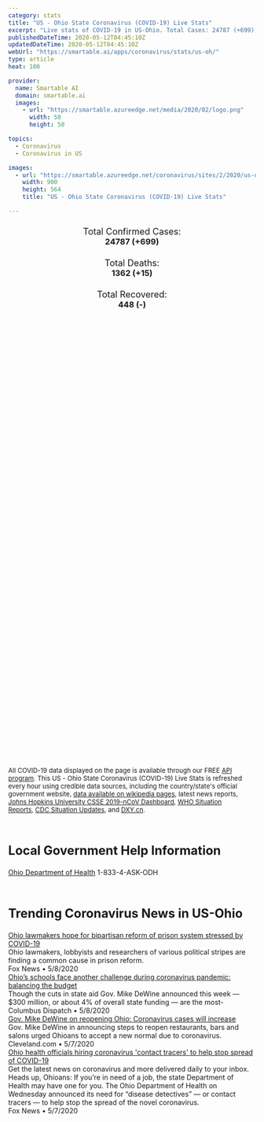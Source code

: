 ```yaml
---
category: stats
title: "US - Ohio State Coronavirus (COVID-19) Live Stats"
excerpt: "Live stats of COVID-19 in US-Ohio. Total Cases: 24787 (+699), Deaths: 1362 (+15), Recoveries: 448(-)."
publishedDateTime: 2020-05-12T04:45:10Z
updatedDateTime: 2020-05-12T04:45:10Z
webUrl: "https://smartable.ai/apps/coronavirus/stats/us-oh/"
type: article
heat: 100

provider:
  name: Smartable AI
  domain: smartable.ai
  images:
    - url: "https://smartable.azureedge.net/media/2020/02/logo.png"
      width: 50
      height: 50

topics:
  - Coronavirus
  - Coronavirus in US

images:
  - url: "https://smartable.azureedge.net/coronavirus/sites/2/2020/us-oh.jpg"
    width: 900
    height: 564
    title: "US - Ohio State Coronavirus (COVID-19) Live Stats"

---
```

<div class="total-stats" style="text-align: center;">
    <h3>
	    <div style="font-size: 18px; font-weight: 400;">Total Confirmed Cases:</div>
	    24787 (<span class='red'>+699</span>)
    </h3>
    <h3>
	    <div style="font-size: 18px; font-weight: 400;">Total Deaths:</div>
	    1362 (<span class='red'>+15</span>)
    </h3>
    <h3>
	    <div style="font-size: 18px; font-weight: 400;">Total Recovered:</div>
	    448 (-)
    </h3>
</div>

<script type="text/javascript" src="https://www.gstatic.com/charts/loader.js"></script>

<div id="time_series_chart" style="width: 100%; height: 400px;"></div>
<script type="text/javascript">
  google.charts.load('current', {'packages':['corechart']});
  google.charts.setOnLoadCallback(drawChart);
  function drawChart() {
    var data = google.visualization.arrayToDataTable([
      ['Date', 'Total Cases', 'Total Deaths', 'Total Recovered'],
      ['1/22/2020', 0, 0, 0],['1/23/2020', 0, 0, 0],['1/24/2020', 0, 0, 0],['1/25/2020', 0, 0, 0],['1/26/2020', 0, 0, 0],['1/27/2020', 0, 0, 0],['1/28/2020', 0, 0, 0],['1/29/2020', 0, 0, 0],['1/30/2020', 0, 0, 0],['1/31/2020', 0, 0, 0],['2/1/2020', 0, 0, 0],['2/2/2020', 0, 0, 0],['2/3/2020', 0, 0, 0],['2/4/2020', 0, 0, 0],['2/5/2020', 0, 0, 0],['2/6/2020', 0, 0, 0],['2/7/2020', 0, 0, 0],['2/8/2020', 0, 0, 0],['2/9/2020', 0, 0, 0],['2/10/2020', 0, 0, 0],['2/11/2020', 0, 0, 0],['2/12/2020', 0, 0, 0],['2/13/2020', 0, 0, 0],['2/14/2020', 0, 0, 0],['2/15/2020', 0, 0, 0],['2/16/2020', 0, 0, 0],['2/17/2020', 0, 0, 0],['2/18/2020', 0, 0, 0],['2/19/2020', 0, 0, 0],['2/20/2020', 0, 0, 0],['2/21/2020', 0, 0, 0],['2/22/2020', 0, 0, 0],['2/23/2020', 0, 0, 0],['2/24/2020', 0, 0, 0],['2/25/2020', 0, 0, 0],['2/26/2020', 0, 0, 0],['2/27/2020', 0, 0, 0],['2/28/2020', 0, 0, 0],['2/29/2020', 0, 0, 0],['3/1/2020', 0, 0, 0],['3/2/2020', 0, 0, 0],['3/3/2020', 0, 0, 0],['3/4/2020', 0, 0, 0],['3/5/2020', 0, 0, 0],['3/6/2020', 0, 0, 0],['3/7/2020', 0, 0, 0],['3/8/2020', 0, 0, 0],['3/9/2020', 0, 0, 0],['3/10/2020', 3, 0, 0],['3/11/2020', 4, 0, 0],['3/12/2020', 5, 0, 0],['3/13/2020', 18, 0, 0],['3/14/2020', 38, 0, 0],['3/15/2020', 37, 0, 0],['3/16/2020', 50, 0, 0],['3/17/2020', 67, 0, 0],['3/18/2020', 89, 0, 0],['3/19/2020', 120, 1, 0],['3/20/2020', 174, 3, 0],['3/21/2020', 248, 3, 0],['3/22/2020', 356, 3, 0],['3/23/2020', 443, 6, 0],['3/24/2020', 567, 8, 0],['3/25/2020', 704, 11, 0],['3/26/2020', 870, 15, 0],['3/27/2020', 1139, 19, 0],['3/28/2020', 1406, 25, 0],['3/29/2020', 1653, 29, 0],['3/30/2020', 1933, 40, 0],['3/31/2020', 2199, 55, 0],['4/1/2020', 2547, 65, 0],['4/2/2020', 2902, 81, 0],['4/3/2020', 3312, 91, 0],['4/4/2020', 3739, 102, 0],['4/5/2020', 4043, 119, 0],['4/6/2020', 4453, 142, 0],['4/7/2020', 4782, 167, 0],['4/8/2020', 5148, 193, 0],['4/9/2020', 5512, 213, 0],['4/10/2020', 5878, 231, 12],['4/11/2020', 6250, 247, 12],['4/12/2020', 6604, 253, 12],['4/13/2020', 6975, 274, 12],['4/14/2020', 7285, 324, 305],['4/15/2020', 7794, 362, 367],['4/16/2020', 8414, 391, 367],['4/17/2020', 9107, 418, 448],['4/18/2020', 10218, 451, 448],['4/19/2020', 11595, 471, 448],['4/20/2020', 12919, 509, 448],['4/21/2020', 13725, 557, 448],['4/22/2020', 14117, 610, 448],['4/23/2020', 14694, 656, 448],['4/24/2020', 15173, 693, 448],['4/25/2020', 15590, 712, 448],['4/26/2020', 15974, 732, 448],['4/27/2020', 16349, 759, 448],['4/28/2020', 16781, 804, 448],['4/29/2020', 17309, 940, 448],['4/30/2020', 18032, 981, 448],['5/1/2020', 18670, 996, 448],['5/2/2020', 19345, 1026, 448],['5/3/2020', 19920, 1042, 448],['5/4/2020', 20477, 1060, 448],['5/5/2020', 20972, 1136, 448],['5/6/2020', 21579, 1227, 448],['5/7/2020', 22134, 1276, 448],['5/8/2020', 23020, 1311, 448],['5/9/2020', 23701, 1338, 448],['5/10/2020', 24088, 1347, 448],['5/11/2020', 24787, 1362, 448],
    ]);
    var options = {
      curveType: 'none',
      chartArea: {'width': '80%', 'height': '80%'},
      legend: { position: 'top' },
      lineWidth: 5,
      colors: ['#f60109', '#444444', '#81B71F']
    };
    var chart = new google.visualization.LineChart(document.getElementById('time_series_chart'));
    chart.draw(data, options);
  }
</script>

<div id="geo_chart" style="width: 100%; height: 500px;"></div>
<script type="text/javascript">
  google.charts.load('current', {
    'packages':['geochart'],
    'mapsApiKey': 'AIzaSyDk1HhVhLaveyKrUhhHZ5YwzIpEcbdal6U'
  });
  google.charts.setOnLoadCallback(drawRegionsMap);
  function drawRegionsMap() {
    var data = google.visualization.arrayToDataTable([
      ['LATITUDE', 'LONGITUDE', 'DESCRIPTION', 'Total Cases', 'Total Deaths'],
      [40.8307, -84.0846, "Allen", 146, 29],[40.6584, -82.3144, "Ashland", 15, 0],[41.5364, -80.8597, "Ashtabula", 193, 19],[39.4016, -81.9549, "Athens", 6, 1],[40.5558, -84.0796, "Auglaize", 43, 3],[40.0105, -80.8814, "Belmont", 258, 7],[39.0293, -83.9267, "Brown", 17, 1],[39.4791, -84.462, "Butler", 479, 13],[40.555, -81.1992, "Carroll", 24, 1],[40.127, -83.9644, "Champaign", 19, 1],[39.9295, -83.6139, "Clark", 98, 3],[39.2123, -84.3001, "Clermont", 125, 3],[39.5523, -83.7856, "Clinton", 35, 0],[40.8871, -80.6749, "Columbiana", 336, 37],[40.2618, -81.848, "Coshocton", 19, 0],[40.7924, -82.8568, "Crawford", 77, 1],[41.4339, -81.6758, "Cuyahoga", 2861, 147],[40.1157, -84.4966, "Darke", 89, 14],[41.2944, -84.7648, "Defiance", 26, 1],[40.2219, -82.8802, "Delaware", 222, 4],[41.2883, -82.5995, "Erie", 83, 3],[39.6049, -82.8235, "Fairfield", 178, 3],[39.6079, -83.3953, "Fayette", 27, 0],[40.0251, -82.8637, "Franklin", 3881, 124],[41.7113, -83.9057, "Fulton", 31, 0],[38.9776, -82.3374, "Gallia", 6, 1],[41.4318, -81.3351, "Geauga", 191, 19],[39.731, -84.0624, "Greene", 63, 5],[39.1063, -84.3703, "Hamilton", 1823, 101],[40.8995, -83.7271, "Hancock", 39, 1],[39.2123, -83.6113, "Highland", 12, 1],[40.5628, -81.8011, "Holmes", 8, 1],[41.0796, -82.4066, "Huron", 38, 1],[40.2701, -80.6318, "Jefferson", 56, 2],[40.4784, -82.5485, "Knox", 20, 1],[41.6581, -81.4323, "Lake", 199, 8],[38.4375, -82.3818, "Lawrence", 25, 0],[39.95, -82.5985, "Licking", 164, 7],[40.516, -83.8875, "Logan", 23, 0],[41.2665, -82.304, "Lorain", 554, 45],[41.4906, -83.8747, "Lucas", 1806, 165],[39.733, -83.4765, "Madison", 84, 3],[40.9042, -80.9524, "Mahoning", 1144, 123],[40.4598, -83.0848, "Marion", 2404, 14],[41.0349, -82.0123, "Medina", 195, 17],[40.6915, -84.6502, "Mercer", 84, 1],[40.1504, -84.2438, "Miami", 313, 28],[39.8393, -84.4176, "Montgomery", 422, 12],[40.1376, -82.0119, "Muskingum", 27, 0],[41.5094, -82.9383, "Ottawa", 47, 2],[39.5705, -82.9471, "Pickaway", 1933, 23],[39.1256, -82.9836, "Pike", 5, 0],[41.3118, -81.345, "Portage", 280, 46],[39.8564, -84.7922, "Preble", 28, 2],[40.68, -82.5793, "Richland", 121, 2],[39.4647, -82.7456, "Ross", 53, 2],[41.4216, -83.221, "Sandusky", 52, 8],[41.2355, -82.8592, "Seneca", 14, 1],[40.2891, -84.1667, "Shelby", 32, 1],[40.8685, -81.2519, "Stark", 511, 67],[41.1386, -81.4344, "Summit", 915, 78],[41.3421, -80.5277, "Trumbull", 408, 36],[40.2761, -81.5949, "Tuscarawas", 216, 1],[40.3534, -83.2628, "Union", 28, 0],[40.7852, -84.4559, "Van Wert", 3, 0],[39.5022, -83.9984, "Warren", 209, 13],[39.4739, -81.468, "Washington", 114, 17],[40.9764, -81.9, "Wayne", 188, 42],[41.2846, -83.8438, "Wood", 225, 31],[40.9517, -83.1709, "Wyandot", 27, 2],[39.6063, -82.2046, "Perry", 14, 1],[40.5533, -82.8279, "Morrow", 87, 1],[40.1508, -81.5758, "Guernsey", 21, 0],[40.788, -83.643, "Hardin", 28, 0],[41.5026, -84.4183, "Williams", 44, 1],[39.7631, -81.1168, "Monroe", 19, 0],[38.8618, -82.8552, "Scioto", 15, 0],[40.9205, -84.0597, "Putnam", 76, 13],[41.019, -84.4775, "Paulding", 9, 0],[39.5489, -81.7944, "Morgan", 5, 0],[38.9984, -81.9686, "Meigs", 3, 0],[39.1172, -82.5375, "Jackson", 8, 0],[41.4387, -84.2554, "Henry", 9, 0],[39.7888, -81.5565, "Noble", 6, 0],[38.9463, -83.4094, "Adams", 6, 0],[39.4719, -82.7374, "Hocking", 22, 1],[40.3265, -80.8954, "Harrison", 6, 0],[39.2875595, -82.5185837, "Vinton", 12, 0],
    ]);
    var options = {
      backgroundColor: {fill:'transparent',stroke:'#FFF' ,strokeWidth:0 }, 
      displayMode: 'markers',
      region: 'US-OH', 
      resolution: 'metros',
      colorAxis: {colors: ['#F27D81', '#f60109']},
      sizeAxis: {minSize:3,  maxSize:12},
    };
    var chart = new google.visualization.GeoChart(document.getElementById('geo_chart'));
    chart.draw(data, options);
  };
</script>

<div id="geo_table"></div>
<script type="text/javascript">
  google.charts.load('current', {'packages':['table']});
  google.charts.setOnLoadCallback(drawTable);
  function drawTable() {
    var data = new google.visualization.DataTable();
    data.addColumn('string', 'Location');
    data.addColumn('number', 'Total Cases');
    data.addColumn('number', 'New Cases');
    data.addColumn('number', 'Active Cases');
    data.addColumn('number', 'Total Deaths');
    data.addColumn('number', 'New Deaths');
    data.addColumn('number', 'Total Recovered');
    data.addRows([
      [{v:"Allen", f:"Allen"}, 146, 2, 117, 29, 0, 0],[{v:"Ashland", f:"Ashland"}, 15, 1, 15, 0, 0, 0],[{v:"Ashtabula", f:"Ashtabula"}, 193, 1, 174, 19, 1, 0],[{v:"Athens", f:"Athens"}, 6, 0, 5, 1, 0, 0],[{v:"Auglaize", f:"Auglaize"}, 43, 1, 40, 3, 0, 0],[{v:"Belmont", f:"Belmont"}, 258, 24, 239, 7, 0, 12],[{v:"Brown", f:"Brown"}, 17, 0, 16, 1, 0, 0],[{v:"Butler", f:"Butler"}, 479, 27, 466, 13, 0, 0],[{v:"Carroll", f:"Carroll"}, 24, 1, 23, 1, 0, 0],[{v:"Champaign", f:"Champaign"}, 19, 1, 18, 1, 0, 0],[{v:"Clark", f:"Clark"}, 98, 5, 95, 3, 0, 0],[{v:"Clermont", f:"Clermont"}, 125, 2, 122, 3, 0, 0],[{v:"Clinton", f:"Clinton"}, 35, 1, 35, 0, 0, 0],[{v:"Columbiana", f:"Columbiana"}, 336, 11, 299, 37, 2, 0],[{v:"Coshocton", f:"Coshocton"}, 19, 0, 10, 0, 0, 9],[{v:"Crawford", f:"Crawford"}, 77, 5, 65, 1, 0, 11],[{v:"Cuyahoga", f:"Cuyahoga"}, 2861, 66, 2490, 147, 1, 224],[{v:"Darke", f:"Darke"}, 89, 5, 75, 14, 0, 0],[{v:"Defiance", f:"Defiance"}, 26, 0, 25, 1, 0, 0],[{v:"Delaware", f:"Delaware"}, 222, 2, 218, 4, 0, 0],[{v:"Erie", f:"Erie"}, 83, 3, 80, 3, 0, 0],[{v:"Fairfield", f:"Fairfield"}, 178, 1, 150, 3, 0, 25],[{v:"Fayette", f:"Fayette"}, 27, 0, 27, 0, 0, 0],[{v:"Franklin", f:"Franklin"}, 3881, 104, 3757, 124, 5, 0],[{v:"Fulton", f:"Fulton"}, 31, 0, 31, 0, 0, 0],[{v:"Gallia", f:"Gallia"}, 6, 0, 5, 1, 0, 0],[{v:"Geauga", f:"Geauga"}, 191, 2, 172, 19, 0, 0],[{v:"Greene", f:"Greene"}, 63, 4, 58, 5, 0, 0],[{v:"Hamilton", f:"Hamilton"}, 1823, 66, 1722, 101, 0, 0],[{v:"Hancock", f:"Hancock"}, 39, 0, 38, 1, 0, 0],[{v:"Highland", f:"Highland"}, 12, 0, 7, 1, 0, 4],[{v:"Holmes", f:"Holmes"}, 8, 0, 7, 1, 0, 0],[{v:"Huron", f:"Huron"}, 38, 0, 29, 1, 0, 8],[{v:"Jefferson", f:"Jefferson"}, 56, 2, 48, 2, 0, 6],[{v:"Knox", f:"Knox"}, 20, 0, 19, 1, 0, 0],[{v:"Lake", f:"Lake"}, 199, 2, 191, 8, 0, 0],[{v:"Lawrence", f:"Lawrence"}, 25, 0, 25, 0, 0, 0],[{v:"Licking", f:"Licking"}, 164, 2, 126, 7, 0, 31],[{v:"Logan", f:"Logan"}, 23, 0, 23, 0, 0, 0],[{v:"Lorain", f:"Lorain"}, 554, 6, 469, 45, 1, 40],[{v:"Lucas", f:"Lucas"}, 1806, 49, 1641, 165, 1, 0],[{v:"Madison", f:"Madison"}, 84, 1, 81, 3, 0, 0],[{v:"Mahoning", f:"Mahoning"}, 1144, 25, 1021, 123, 1, 0],[{v:"Marion", f:"Marion"}, 2404, 17, 2390, 14, 1, 0],[{v:"Medina", f:"Medina"}, 195, 1, 178, 17, 0, 0],[{v:"Mercer", f:"Mercer"}, 84, 17, 79, 1, 0, 4],[{v:"Miami", f:"Miami"}, 313, 45, 285, 28, 0, 0],[{v:"Montgomery", f:"Montgomery"}, 422, 32, 410, 12, 0, 0],[{v:"Muskingum", f:"Muskingum"}, 27, 2, 27, 0, 0, 0],[{v:"Ottawa", f:"Ottawa"}, 47, 1, 45, 2, 0, 0],[{v:"Pickaway", f:"Pickaway"}, 1933, 88, 1892, 23, 0, 18],[{v:"Pike", f:"Pike"}, 5, 0, 5, 0, 0, 0],[{v:"Portage", f:"Portage"}, 280, 4, 234, 46, 0, 0],[{v:"Preble", f:"Preble"}, 28, 0, 26, 2, 0, 0],[{v:"Richland", f:"Richland"}, 121, 3, 105, 2, 0, 14],[{v:"Ross", f:"Ross"}, 53, 2, 51, 2, 0, 0],[{v:"Sandusky", f:"Sandusky"}, 52, 3, 44, 8, 1, 0],[{v:"Seneca", f:"Seneca"}, 14, 0, 8, 1, 0, 5],[{v:"Shelby", f:"Shelby"}, 32, 1, 19, 1, 0, 12],[{v:"Stark", f:"Stark"}, 511, 11, 444, 67, 0, 0],[{v:"Summit", f:"Summit"}, 915, 23, 837, 78, 0, 0],[{v:"Trumbull", f:"Trumbull"}, 408, 2, 372, 36, 0, 0],[{v:"Tuscarawas", f:"Tuscarawas"}, 216, 5, 198, 1, 0, 17],[{v:"Union", f:"Union"}, 28, 0, 28, 0, 0, 0],[{v:"Van Wert", f:"Van Wert"}, 3, 0, 1, 0, 0, 2],[{v:"Warren", f:"Warren"}, 209, 3, 196, 13, 0, 0],[{v:"Washington", f:"Washington"}, 114, 0, 97, 17, 0, 0],[{v:"Wayne", f:"Wayne"}, 188, 0, 146, 42, 0, 0],[{v:"Wood", f:"Wood"}, 225, 1, 194, 31, 1, 0],[{v:"Wyandot", f:"Wyandot"}, 27, 0, 25, 2, 0, 0],[{v:"Perry", f:"Perry"}, 14, 0, 10, 1, 0, 3],[{v:"Morrow", f:"Morrow"}, 87, 3, 86, 1, 0, 0],[{v:"Guernsey", f:"Guernsey"}, 21, 0, 21, 0, 0, 0],[{v:"Hardin", f:"Hardin"}, 28, 0, 28, 0, 0, 0],[{v:"Williams", f:"Williams"}, 44, 0, 43, 1, 0, 0],[{v:"Monroe", f:"Monroe"}, 19, 9, 19, 0, 0, 0],[{v:"Scioto", f:"Scioto"}, 15, 0, 15, 0, 0, 0],[{v:"Putnam", f:"Putnam"}, 76, 0, 63, 13, 0, 0],[{v:"Paulding", f:"Paulding"}, 9, 0, 9, 0, 0, 0],[{v:"Morgan", f:"Morgan"}, 5, 0, 5, 0, 0, 0],[{v:"Meigs", f:"Meigs"}, 3, 0, 3, 0, 0, 0],[{v:"Jackson", f:"Jackson"}, 8, 0, 8, 0, 0, 0],[{v:"Henry", f:"Henry"}, 9, 1, 9, 0, 0, 0],[{v:"Noble", f:"Noble"}, 6, 0, 6, 0, 0, 0],[{v:"Adams", f:"Adams"}, 6, 0, 3, 0, 0, 3],[{v:"Hocking", f:"Hocking"}, 22, 2, 21, 1, 0, 0],[{v:"Harrison", f:"Harrison"}, 6, 0, 6, 0, 0, 0],[{v:"Vinton", f:"Vinton"}, 12, 1, 12, 0, 0, 0],
    ]);
    data.setProperty(0, 0, 'style', 'min-width:100px');
    var table = new google.visualization.Table(document.getElementById('geo_table'));
    table.draw(data, {allowHtml: true, sortColumn: 2, sortAscending: false, width: '660px', height: '100%'});
  }
</script>

<span style="font-size: 13px">All COVID-19 data displayed on the page is available through our FREE <a href="https://developer.smartable.ai">API program</a>. This US - Ohio State Coronavirus (COVID-19) Live Stats is refreshed every hour using credible data sources, including the country/state's official government website, <a href="https://en.wikipedia.org/wiki/2019%E2%80%9320_coronavirus_pandemic" target="_blank">data available on wikipedia pages</a>, latest news reports, <a href="https://systems.jhu.edu/research/public-health/ncov/" target="_blank">Johns Hopkins University CSSE 2019-nCoV Dashboard</a>, <a href="https://www.who.int/emergencies/diseases/novel-coronavirus-2019/situation-reports" target="_blank">WHO Situation Reports</a>, <a href="https://www.cdc.gov/coronavirus/2019-ncov/index.html" target="_blank">CDC Situation Updates</a>, and <a href="https://ncov.dxy.cn/ncovh5/view/pneumonia" target="_blank">DXY.cn</a>.</span>

<h2 id="news" class="center" style="margin-top: 60px; font-size: 25px;">Local Government Help Information</h2>
<div class="info center">
<a href="https://odh.ohio.gov/wps/portal/gov/odh/media-center/ODH-News-Releases/COVID-19-ODH-Call-center" target="_blank">Ohio Department of Health</a> 1-833-4-ASK-ODH
</div>
<h2 id="news" class="center" style="margin-top: 60px; font-size: 25px;">Trending Coronavirus News in US-Ohio</h2>
<div class="row">
<div class="col-md-6 col-sm-12">
  <div class="content-card">
	<a href="https://www.foxnews.com/politics/ohio-prison-reform-system-covid-19"><div class="card-image" style="background-image: url(https://a57.foxnews.com/static.foxnews.com/foxnews.com/content/uploads/2020/05/640/320/Rep.-Diane-Grendell-.jpg?ve=1&tl=1)"></div></a>
	<div class="content">
		<div class="card-title"><a href="https://www.foxnews.com/politics/ohio-prison-reform-system-covid-19">Ohio lawmakers hope for bipartisan reform of prison system stressed by COVID-19</a></div>
		<div class="card-excerpt">Ohio lawmakers, lobbyists and researchers of various political stripes are finding a common cause in prison reform.</div>
		<div class="card-meta">
			<span class="card-provider">Fox News</span> • <span class="card-date">5/8/2020</span>
		</div>
	</div>
  </div>
</div>
<div class="col-md-6 col-sm-12">
  <div class="content-card">
	<a href="https://www.dispatch.com/news/20200508/ohiorsquos-schools-face-another-challenge-during-coronavirus-pandemic-balancing-budget"><div class="card-image" style="background-image: url(https://www.dispatch.com/apps/pbcsi.dll/bilde?Site=OH&Date=20200508&Category=NEWS&ArtNo=200508866&Ref=AR)"></div></a>
	<div class="content">
		<div class="card-title"><a href="https://www.dispatch.com/news/20200508/ohiorsquos-schools-face-another-challenge-during-coronavirus-pandemic-balancing-budget">Ohio’s schools face another challenge during coronavirus pandemic: balancing the budget</a></div>
		<div class="card-excerpt">Though the cuts in state aid Gov. Mike DeWine announced this week — $300 million, or about 4% of overall state funding — are the most-</div>
		<div class="card-meta">
			<span class="card-provider">Columbus Dispatch</span> • <span class="card-date">5/8/2020</span>
		</div>
	</div>
  </div>
</div>
<div class="col-md-6 col-sm-12">
  <div class="content-card">
	<a href="https://www.cleveland.com/metro/2020/05/gov-mike-dewine-on-reopening-ohio-coronavirus-cases-will-increase.html"><div class="card-image" style="background-image: url(https://arc-anglerfish-arc2-prod-advancelocal.s3.amazonaws.com/public/P4R7CCUJ5JD2PIZNMLCNTLL74M.jpg)"></div></a>
	<div class="content">
		<div class="card-title"><a href="https://www.cleveland.com/metro/2020/05/gov-mike-dewine-on-reopening-ohio-coronavirus-cases-will-increase.html">Gov. Mike DeWine on reopening Ohio: Coronavirus cases will increase</a></div>
		<div class="card-excerpt">Gov. Mike DeWine in announcing steps to reopen restaurants, bars and salons urged Ohioans to accept a new normal due to coronavirus.</div>
		<div class="card-meta">
			<span class="card-provider">Cleveland.com</span> • <span class="card-date">5/7/2020</span>
		</div>
	</div>
  </div>
</div>
<div class="col-md-6 col-sm-12">
  <div class="content-card">
	<a href="https://www.foxnews.com/health/ohio-health-officials-hiring-coronavirus-contact-tracers-stop-spread-covid-19"><div class="card-image" style="background-image: url(https://a57.foxnews.com/static.foxnews.com/foxnews.com/content/uploads/2020/05/640/320/iStock-1179336021.jpg?ve=1&tl=1)"></div></a>
	<div class="content">
		<div class="card-title"><a href="https://www.foxnews.com/health/ohio-health-officials-hiring-coronavirus-contact-tracers-stop-spread-covid-19">Ohio health officials hiring coronavirus 'contact tracers' to help stop spread of COVID-19</a></div>
		<div class="card-excerpt">Get the latest news on coronavirus and more delivered daily to your inbox.  Heads up, Ohioans: If you’re in need of a job, the state Department of Health may have one for you. The Ohio Department of Health on Wednesday announced its need for “disease detectives” — or contact tracers — to help stop the spread of the novel coronavirus.</div>
		<div class="card-meta">
			<span class="card-provider">Fox News</span> • <span class="card-date">5/7/2020</span>
		</div>
	</div>
  </div>
</div>

</div>

